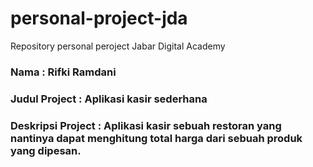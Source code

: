 # personal-project-jda
Repository personal peroject Jabar Digital Academy

### Nama : Rifki Ramdani
### Judul Project : Aplikasi kasir sederhana
### Deskripsi Project : Aplikasi kasir sebuah restoran yang nantinya dapat menghitung total harga dari sebuah produk yang dipesan. 
